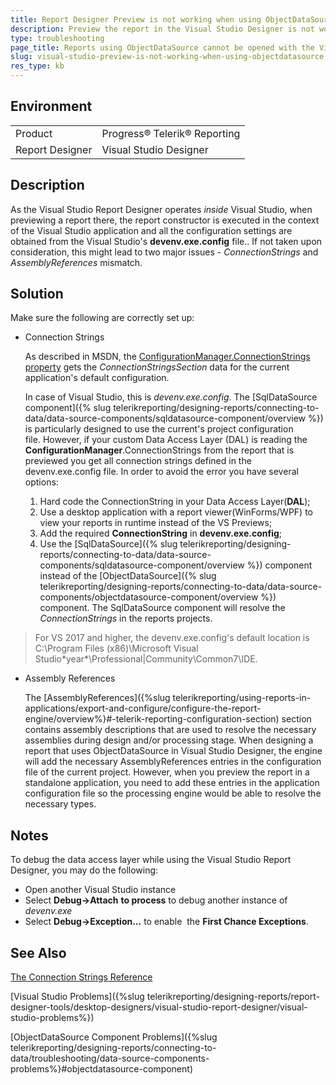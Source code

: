 ```yaml
---
title: Report Designer Preview is not working when using ObjectDataSource inside Visual Studio.
description: Preview the report in the Visual Studio Designer is not working when using ObjectDataSource.
type: troubleshooting
page_title: Reports using ObjectDataSource cannot be opened with the Visual Studio Designer.
slug: visual-studio-preview-is-not-working-when-using-objectdatasource
res_type: kb
---
```


## Environment
<table>
	<tr>
		<td>Product</td>
		<td>Progress® Telerik® Reporting</td>
	</tr>
    <tr>
		<td>Report Designer</td>
		<td>Visual Studio Designer</td>
	</tr>
</table>

## Description

As the Visual Studio Report Designer operates *inside* Visual Studio, when previewing a report there, the report constructor is executed in the context of the Visual Studio application and all the configuration settings are obtained from the Visual Studio's **devenv.exe.config** file.. If not taken upon consideration, this might lead to two major issues - *ConnectionStrings* and *AssemblyReferences* mismatch.   

## Solution

Make sure the following are correctly set up:

- Connection Strings

  As described in MSDN, the [ConfigurationManager.ConnectionStrings property](https://docs.microsoft.com/en-us/dotnet/api/system.configuration.configurationmanager.connectionstrings?redirectedfrom=MSDN&view=net-5.0#System_Configuration_ConfigurationManager_ConnectionStrings) gets the *ConnectionStringsSection* data for the current application's default configuration. 
  
  In case of Visual Studio, this is *devenv.exe.config*. The [SqlDataSource component]({% slug telerikreporting/designing-reports/connecting-to-data/data-source-components/sqldatasource-component/overview %}) is particularly designed to use the current's project configuration file. However, if your custom Data Access Layer (DAL) is reading the **ConfigurationManager**.ConnectionStrings from the report that is previewed you get all connection strings defined in the devenv.exe.config file. In order to avoid the error you have several options:  

    1. Hard code the ConnectionString in your Data Access Layer(**DAL**);
    2. Use a desktop application with a report viewer(WinForms/WPF) to view your reports in runtime instead of the VS Previews;
    3. Add the required **ConnectionString** in **devenv.exe.config**;
    4. Use the [SqlDataSource]({% slug telerikreporting/designing-reports/connecting-to-data/data-source-components/sqldatasource-component/overview %}) component instead of the [ObjectDataSource]({% slug telerikreporting/designing-reports/connecting-to-data/data-source-components/objectdatasource-component/overview %}) component. The SqlDataSource component will resolve the *ConnectionStrings* in the reports projects.

> For VS 2017 and higher, the devenv.exe.config's default location is C:\Program Files (x86)\Microsoft Visual Studio\*year*\Professional|Community\Common7\IDE.

- Assembly References

    The [AssemblyReferences]({%slug telerikreporting/using-reports-in-applications/export-and-configure/configure-the-report-engine/overview%}#-telerik-reporting-configuration-section) section contains assembly descriptions that are used to resolve the necessary assemblies during design and/or processing stage. When designing a report that uses ObjectDataSource in Visual Studio Designer, the engine will add the necessary AssemblyReferences entries in the configuration file of the current project. However, when you preview the report in a standalone application, you need to add these entries in the application configuration file so the processing engine would be able to resolve the necessary types.

## Notes

To debug the data access layer while using the Visual Studio Report Designer, you may do the following:

- Open another Visual Studio instance
- Select **Debug-&gt;Attach** **to process** to debug another instance of *devenv.exe* 
- Select **Debug-&gt;Exception...** to enable  the **First Chance Exceptions**.  
 
## See Also

[The Connection Strings Reference](https://www.connectionstrings.com/)

[Visual Studio Problems]({%slug telerikreporting/designing-reports/report-designer-tools/desktop-designers/visual-studio-report-designer/visual-studio-problems%})

[ObjectDataSource Component Problems]({%slug telerikreporting/designing-reports/connecting-to-data/troubleshooting/data-source-components-problems%}#objectdatasource-component)
